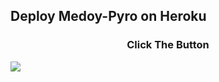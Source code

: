 ## Deploy Medoy-Pyro on Heroku
<h3 align="center">Click The Button</h3>
<a href="https://dashboard.heroku.com/new?button-url=https%3A%2F%2Fgithub.com%2Marszyygreat%2FMedoy-Pyro&template=https%3A%2F%2Fgithub.com%2Marszyygreat%2FMedoy-Pyro"><img src="https://www.herokucdn.com/deploy/button.svg"></a>
</div>
